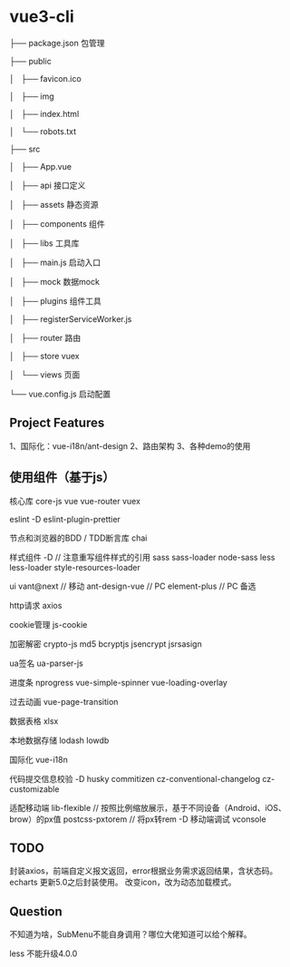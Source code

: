 # vue3-cli
├── package.json 包管理

├── public

│   ├── favicon.ico

│   ├── img

│   ├── index.html

│   └── robots.txt

├── src

│   ├── App.vue

│   ├── api 接口定义

│   ├── assets 静态资源

│   ├── components 组件

│   ├── libs 工具库

│   ├── main.js 启动入口

│   ├── mock 数据mock

│   ├── plugins 组件工具

│   ├── registerServiceWorker.js

│   ├── router 路由

│   ├── store vuex

│   └── views 页面

└── vue.config.js 启动配置
## Project Features

1、国际化：vue-i18n/ant-design
2、路由架构
3、各种demo的使用

## 使用组件（基于js）
核心库
core-js
vue
vue-router
vuex

eslint -D
eslint-plugin-prettier

节点和浏览器的BDD / TDD断言库
chai

样式组件 -D // 注意重写组件样式的引用
sass sass-loader node-sass
less less-loader style-resources-loader

ui
vant@next // 移动
ant-design-vue // PC
element-plus // PC 备选

http请求
axios

cookie管理
js-cookie

加密解密
crypto-js
md5
bcryptjs
jsencrypt
jsrsasign

ua签名
ua-parser-js

进度条
nprogress
vue-simple-spinner
vue-loading-overlay

过去动画
vue-page-transition

数据表格
xlsx

本地数据存储
lodash
lowdb

国际化
vue-i18n

代码提交信息校验 -D
husky
commitizen
cz-conventional-changelog
cz-customizable


适配移动端
lib-flexible // 按照比例缩放展示，基于不同设备（Android、iOS、brow）的px值
postcss-pxtorem // 将px转rem -D
移动端调试
vconsole

## TODO
封装axios，前端自定义报文返回，error根据业务需求返回结果，含状态码。
echarts 更新5.0之后封装使用。
改变icon，改为动态加载模式。

## Question
不知道为啥，SubMenu不能自身调用？哪位大佬知道可以给个解释。

less 不能升级4.0.0
